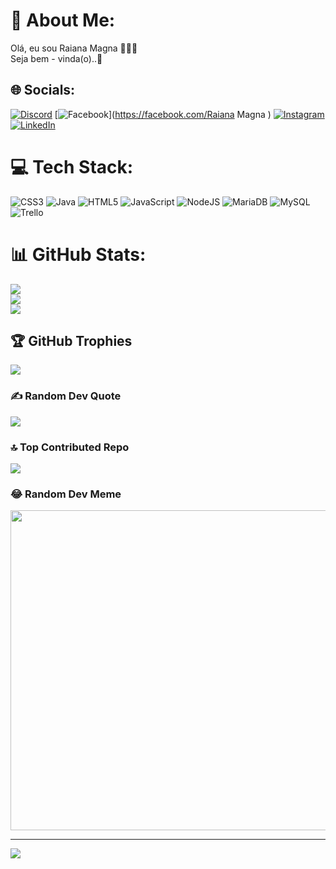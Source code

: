 # 💫 About Me:
Olá, eu sou Raiana Magna 👩🏻‍💻<br>Seja bem - vinda(o)..🥰<br>


## 🌐 Socials:
[![Discord](https://img.shields.io/badge/Discord-%237289DA.svg?logo=discord&logoColor=white)](https://discord.gg/raianamagna#6149) [![Facebook](https://img.shields.io/badge/Facebook-%231877F2.svg?logo=Facebook&logoColor=white)](https://facebook.com/Raiana Magna ) [![Instagram](https://img.shields.io/badge/Instagram-%23E4405F.svg?logo=Instagram&logoColor=white)](https://instagram.com/raianamagn) [![LinkedIn](https://img.shields.io/badge/LinkedIn-%230077B5.svg?logo=linkedin&logoColor=white)](https://linkedin.com/in/https://www.linkedin.com/in/raiana-magna-%EF%A3%BF-9683b7128) 

# 💻 Tech Stack:
![CSS3](https://img.shields.io/badge/css3-%231572B6.svg?style=plastic&logo=css3&logoColor=white) ![Java](https://img.shields.io/badge/java-%23ED8B00.svg?style=plastic&logo=java&logoColor=white) ![HTML5](https://img.shields.io/badge/html5-%23E34F26.svg?style=plastic&logo=html5&logoColor=white) ![JavaScript](https://img.shields.io/badge/javascript-%23323330.svg?style=plastic&logo=javascript&logoColor=%23F7DF1E) ![NodeJS](https://img.shields.io/badge/node.js-6DA55F?style=plastic&logo=node.js&logoColor=white) ![MariaDB](https://img.shields.io/badge/MariaDB-003545?style=plastic&logo=mariadb&logoColor=white) ![MySQL](https://img.shields.io/badge/mysql-%2300f.svg?style=plastic&logo=mysql&logoColor=white) ![Trello](https://img.shields.io/badge/Trello-%23026AA7.svg?style=plastic&logo=Trello&logoColor=white)
# 📊 GitHub Stats:
![](https://github-readme-stats.vercel.app/api?username=Raianamagna&theme=radical&hide_border=false&include_all_commits=true&count_private=true)<br/>
![](https://github-readme-streak-stats.herokuapp.com/?user=Raianamagna&theme=radical&hide_border=false)<br/>
![](https://github-readme-stats.vercel.app/api/top-langs/?username=Raianamagna&theme=radical&hide_border=false&include_all_commits=true&count_private=true&layout=compact)

## 🏆 GitHub Trophies
![](https://github-profile-trophy.vercel.app/?username=Raianamagna&theme=radical&no-frame=false&no-bg=false&margin-w=4)

### ✍️ Random Dev Quote
![](https://quotes-github-readme.vercel.app/api?type=vetical&theme=radical)

### 🔝 Top Contributed Repo
![](https://github-contributor-stats.vercel.app/api?username=Raianamagna&limit=5&theme=dark&combine_all_yearly_contributions=true)

### 😂 Random Dev Meme
<img src="https://rm.up.railway.app/" width="512px"/>

---
[![](https://visitcount.itsvg.in/api?id=Raianamagna&icon=2&color=0)](https://visitcount.itsvg.in)

<!-- Proudly created with GPRM ( https://gprm.itsvg.in ) -->


          
          
